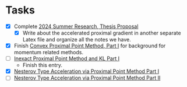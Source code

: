 # **Tasks**

- [x] Complete [2024 Summer Research, Thesis Proposal](2024%20Summer%20Research,%20Thesis%20Proposal.md)
  - [x] Write about the accelerated proximal gradient in another separate Latex file and organize all the notes we have. 
- [x] Finish [Convex Proximal Point Method, Part I](../AMATH%20516%20Numerical%20Optimizations/Proximal%20Methods/Convex%20Proximal%20Point%20Method,%20Part%20I.md) for background for momentum related methods. 
- [ ] [Inexact Proximal Point Method and KL Part I](../AMATH%20516%20Numerical%20Optimizations/Proximal%20Methods/Inexact%20Proximal%20Point%20Method%20and%20KL%20Part%20I.md)
	- Finish this entry. 
- [x] [Nesterov Type Acceleration via Proximal Point Method Part I](../MATH%20602%20Nesterov%20Acceleration/Nesterov%20Type%20Acceleration%20via%20Proximal%20Point%20Method%20Part%20I.md) 
- [ ] [Nesterov Type Acceleration via Proximal Point Method Part II](../MATH%20602%20Nesterov%20Acceleration/Nesterov%20Type%20Acceleration%20via%20Proximal%20Point%20Method%20Part%20II.md) 